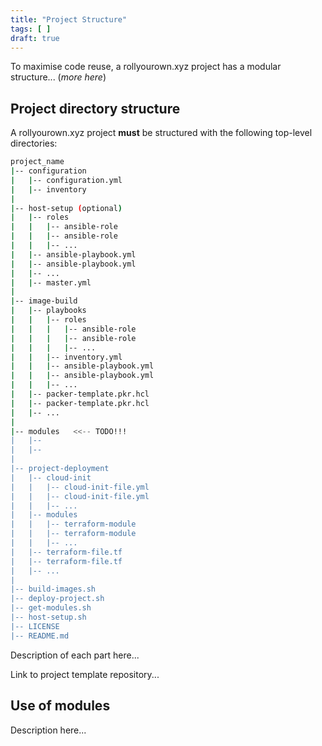 ```yaml
---
title: "Project Structure"
tags: [ ]
draft: true
---
```


To maximise code reuse, a rollyourown.xyz project has a modular structure... (_more here_)

<!--more-->

## Project directory structure

A rollyourown.xyz project **must** be structured with the following top-level directories:

```bash
project_name
|-- configuration
|   |-- configuration.yml
|   |-- inventory
|
|-- host-setup (optional)
|   |-- roles
|   |   |-- ansible-role
|   |   |-- ansible-role
|   |   |-- ...
|   |-- ansible-playbook.yml
|   |-- ansible-playbook.yml
|   |-- ...
|   |-- master.yml
|
|-- image-build
|   |-- playbooks
|   |   |-- roles
|   |   |   |-- ansible-role
|   |   |   |-- ansible-role
|   |   |   |-- ...
|   |   |-- inventory.yml
|   |   |-- ansible-playbook.yml
|   |   |-- ansible-playbook.yml
|   |   |-- ...
|   |-- packer-template.pkr.hcl
|   |-- packer-template.pkr.hcl
|   |-- ...
|
|-- modules   <<-- TODO!!!
|   |-- 
|   |-- 
|
|-- project-deployment
|   |-- cloud-init
|   |   |-- cloud-init-file.yml
|   |   |-- cloud-init-file.yml
|   |   |-- ...
|   |-- modules
|   |   |-- terraform-module
|   |   |-- terraform-module
|   |   |-- ...
|   |-- terraform-file.tf
|   |-- terraform-file.tf
|   |-- ...
|
|-- build-images.sh
|-- deploy-project.sh
|-- get-modules.sh
|-- host-setup.sh
|-- LICENSE
|-- README.md
```

Description of each part here...

Link to project template repository...

## Use of modules

Description here...
